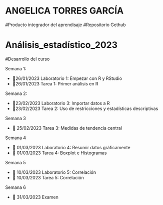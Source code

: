 # ANGELICA TORRES GARCÍA
#Producto integrador del aprendisaje 
#Repositorio Gethub
# Análisis_estadístico_2023
#Desarrollo del curso


Semana 1: 
+ 📍26/01/2023 Laboratorio 1: Empezar con R y RStudio
+ 📍26/01/2023 Tarea 1: Primer análisis en R

Semana 2: 

+ 📍23/02/2023 Laboratorio 3: Importar datos a R
+ 📍23/02/2023 Tarea 2: Uso de restricciones y estadísticas descriptivas

Semana 3

+ 📍 25/02/2023 Tarea 3: Medidas de tendencia central

Semana 4

+ 📍 01/03/2023 Laboratorio 4: Resumir datos gráficamente
+ 📍 01/03/2023 Tarea 4: Boxplot e Histogramas

Semana 5

+ 📍 10/03/2023 Laboratorio 5: Correlación
+ 📍 10/03/2023 Tarea 5: Correlación 

Semana 6

+ 📍 31/03/2023 Examen 


